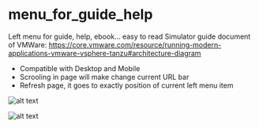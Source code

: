 # menu_for_guide_help
Left menu for guide, help, ebook... easy to read
Simulator guide document of VMWare: https://core.vmware.com/resource/running-modern-applications-vmware-vsphere-tanzu#architecture-diagram

- Compatible with Desktop and Mobile
- Scrooling in page will make change current URL bar
- Refresh page, it goes to exactly position of current left menu item

![alt text](https://galaxycloud.vn/train/public-lib/menu/images/guide/001.jpg)

![alt text](https://galaxycloud.vn/train/public-lib/menu/images/guide/002.jpg)

